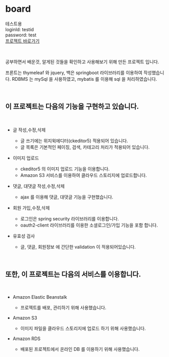 # board

테스트용  
loginId: testid  
password: test   
[프로젝트 바로가기](http://springboard-env.eba-x3sau5v7.ap-northeast-1.elasticbeanstalk.com/board/list/all)  

<br>

공부하면서 배운것, 알게된 것들을 확인하고 사용해보기 위해 만든 프로젝트 입니다.  


프론트는 thymeleaf 와 jquery, 백은 springboot 라이브러리를 이용하여 작성했습니다.
RDBMS 는 mySql 을 사용하였고, mybatis 를 이용해 sql 을 처리하였습니다.  
  
<br>

## 이 프로젝트는 다음의 기능을 구현하고 있습니다.  

<br>

* 글 작성,수정,삭제
  * 글 쓰기에는 위지윅에디터(ckeditor5) 적용되어 있습니다.
  * 글 목록은 기본적인 페이징, 검색, 카테고리 처리가 적용되어 있습니다.  
  
* 이미지 업로드
  * ckeditor5 의 이미지 업로드 기능을 이용합니다.
  * Amazon S3 서비스를 이용하여 클라우드 스토리지에 업로드합니다.  
  
* 댓글, 대댓글 작성,수정,삭제
  * ajax 를 이용해 댓글, 대댓글 기능을 구현했습니다.  
  
* 회원 가입,수정,삭제
  * 로그인은 spring security 라이브러리를 이용합니다.
  * oauth2-client 라이브러리를 이용한 소셜로그인/가입 기능을 포함 합니다.  
  
* 유효성 검사
  * 글, 댓글, 회원정보 에 간단한 validation 이 적용되어있습니다.  
    
<br>
  
## 또한, 이 프로젝트는 다음의 서비스를 이용합니다.  

<br>

* Amazon Elastic Beanstalk
  * 프로젝트를 배포, 관리하기 위해 사용했습니다.  
  
* Amazon S3
  * 이미지 파일을 클라우드 스토리지에 업로드 하기 위해 사용했습니다.  
  
* Amazon RDS
  * 배포된 프로젝트에서 온라인 DB 를 이용하기 위해 사용했습니다.

  

